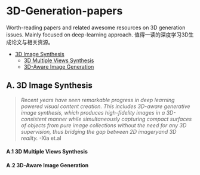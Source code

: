 # 3D-Generation-papers
Worth-reading papers and related awesome resources on 3D generation issues. Mainly focused on deep-learning approach. 值得一读的深度学习3D生成论文与相关资源。

* [3D Image Synthesis](#a-3d-image-synthesis)
	* [3D Multiple Views Synthesis](#a1-3d-multiple-views-synthesis)
	* [3D-Aware Image Generation](#a2-3d-aware-image-generation)

## A. 3D Image Synthesis

> *Recent years have seen remarkable progress in deep learning powered visual content creation. This includes 3D-aware generative image synthesis, which produces high-fidelity images in a 3D-consistent manner while simultaneously capturing compact surfaces of objects from pure image collections without the need for any 3D supervision, thus bridging the gap between 2D imageryand 3D reality.*  -Xia et.al

#### A.1 3D Multiple Views Synthesis


#### A.2 3D-Aware Image Generation